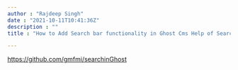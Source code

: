 ```yaml
---
author : "Rajdeep Singh"
date : "2021-10-11T10:41:36Z"
description : ""
title : "How to Add Search bar functionality in Ghost Cms Help of SearchinGhost"

---
```





https://github.com/gmfmi/searchinGhost



